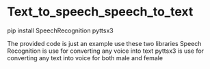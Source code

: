 # Text_to_speech_speech_to_text
pip install SpeechRecognition pyttsx3

The provided code is just an example use these two libraries
Speech Recognition is use for converting any voice into text
pyttsx3 is use for converting any text into voice for both male and female
